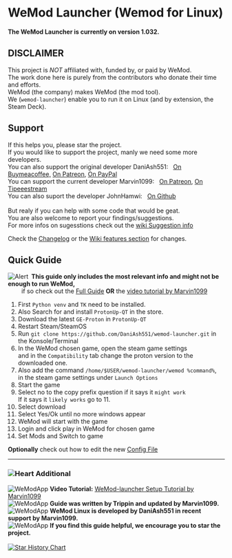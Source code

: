# WeMod Launcher (Wemod for Linux)
**The WeMod Launcher is currently on version 1.032.**

## DISCLAIMER
This project is *NOT* affiliated with, funded by, or paid by WeMod.  
The work done here is purely from the contributors who donate their time and efforts.  
WeMod (the company) makes WeMod (the mod tool).  
We (`wemod-launcher`) enable you to run it on Linux (and by extension, the Steam Deck).

## Support
If this helps you, please star the project.  
If you would like to support the project, manly we need some more developers.
  <br>You can also support the original developer DaniAsh551:
    &nbsp;
    <a href="https://www.buymeacoffee.com/TIjUvF1" target="_blank">On Buymeacoffee,</a>
    <a href="https://www.patreon.com/daniash551" target="_blank">On Patreon,</a>
    <a href="https://www.paypal.com/donate/?hosted_button_id=D7Y43PT9HUEUY" target="_blank">On PayPal</a>
  <br>You can support the current developer Marvin1099: 
    &nbsp;
    <a href="https://www.patreon.com/marvin1099" target="_blank">On Patreon,</a>
    <a href="https://www.tipeeestream.com/marvin1099/tip" target="_blank">On Tipeeestream</a>
  <br>You can also suport the developer JohnHamwi:
    &nbsp;
    <a href="https://github.com/JohnHamwi" target="_blank">On Github</a>
<br>
<br>But realy if you can help with some code that would be geat.
<br>You are also welcome to report your findings/suggestions.
<br>For more infos on sugesstions check out the <a href="../../wiki/Suggestions">wiki Suggestion info</a>

Check the [Changelog](changelog.md) or the [Wiki features section](../../wiki/Features) for changes.

## Quick Guide
<div><img src="https://cdn.discordapp.com/emojis/1049837871772729354.gif?size=20&quality=lossless" alt="Alert"/>&nbsp;<b> This guide only includes the most relevant info and might not be enough to run WeMod,</b>
<div> &nbsp; &nbsp; &nbsp; &nbsp; if so check out the <a href="../../wiki/Full-Guide">Full Guide</a> <b>OR</b> the <a href="https://youtu.be/5UlVCZvIl1E">video tutorial by Marvin1099</a>
  
1. First `Python venv` and `TK` need to be installed.
2. Also Search for and install `ProtonUp-QT` in the store.
3. Download the latest `GE-Proton` in `ProtonUp-QT`
4. Restart Steam/SteamOS
5. Run `git clone https://github.com/DaniAsh551/wemod-launcher.git` in the Konsole/Terminal
6. In the WeMod chosen game, open the steam game settings  
   and in the `Compatibility` tab change the proton version to the downloaded one.
7. Also add the command `/home/$USER/wemod-launcher/wemod %command%`,  
   in the steam game settings under `Launch Options`
8. Start the game
9. Select no to the copy prefix question if it says it `might work`  
   If it says it `likely works` go to 11.
10. Select download
11. Select Yes/Ok until no more windows appear
12. WeMod will start with the game
13. Login and click play in WeMod for chosen game   
14. Set Mods and Switch to game
</div>

**Optionally** check out how to edit the new [Config File](../../wiki/Config-Update)

****
<h3><img src="https://cdn.discordapp.com/emojis/1113579886439833690.gif?size=20&quality=lossless" alt="Heart"/>&nbsp;Additional</h3>

<div><img src="https://cdn.discordapp.com/emojis/761419274945953842.webp?size=20&quality=lossless" alt="WeModApp"/>&nbsp;<b>Video Tutorial:</b> <a href="https://youtu.be/5UlVCZvIl1E"> WeMod-launcher Setup Tutorial by Marvin1099</a></div> 

<div><img src="https://cdn.discordapp.com/emojis/1113579884749529198.gif?size=20&quality=lossless" alt="WeModApp"/>&nbsp;<b>Guide was written by Trippin and updated by Marvin1099.</b></div>  

<div><img src="https://cdn.discordapp.com/emojis/1113579884749529198.gif?size=20&quality=lossless" alt="WeModApp"/>&nbsp;<b>WeMod Linux is developed by DaniAsh551 in recent support by Marvin1099.</b></div>  

<div><img src="https://cdn.discordapp.com/emojis/999743709677633536.gif?size=20&quality=lossless" alt="WeModApp"/>&nbsp;<b>If you find this guide helpful, we encourage you to star the project.</b></div><br> 

<a href="https://star-history.com/#DaniAsh551/wemod-launcher&Date">
 <picture>
   <source media="(prefers-color-scheme: dark)" srcset="https://api.star-history.com/svg?repos=DaniAsh551/wemod-launcher&type=Date&theme=dark" />
   <source media="(prefers-color-scheme: light)" srcset="https://api.star-history.com/svg?repos=DaniAsh551/wemod-launcher&type=Date" />
   <img alt="Star History Chart" src="https://api.star-history.com/svg?repos=DaniAsh551/wemod-launcher&type=Date" />
 </picture>
</a>
